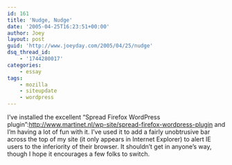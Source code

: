 ```yaml
---
id: 161
title: 'Nudge, Nudge'
date: '2005-04-25T16:23:51+00:00'
author: Joey
layout: post
guid: 'http://www.joeyday.com/2005/04/25/nudge'
dsq_thread_id:
    - '1744280017'
categories:
    - essay
tags:
    - mozilla
    - siteupdate
    - wordpress
---
```


I’ve installed the excellent “Spread Firefox WordPress plugin”:http://www.martinet.nl/wp-site/spread-firefox-wordpress-plugin and I’m having a lot of fun with it. I’ve used it to add a fairly unobtrusive bar across the top of my site (it only appears in Internet Explorer) to alert IE users to the inferiority of their browser. It shouldn’t get in anyone’s way, though I hope it encourages a few folks to switch.